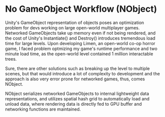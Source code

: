 # No GameObject Workflow (NObject)
Unity's GameObject representation of objects poses an optimization problem for devs working on large open-world multiplayer games. Networked GameObjects take up memory even if not being rendered, and the cost of Unity's Instantiate() and Destroy() introduces tremendous load time for large levels. Upon developing Limen, an open-world co-op horror game, I faced problem optmizing my game's runtime performance and two minute load time, as the open-world level contained 1 million interactable trees.

Sure, there are other solutions such as breaking up the level to multiple scenes, but that would introduce a lot of complexity to development and the approach is also very error prone for networked games, thus, comes NObject. 

NObject serializes networked GameObjects to internal lightweight data representations, and utilizes spatial hash grid to automatically load and unload data, where rendering data is directly fed to GPU buffer and networking functions are maintained. 


